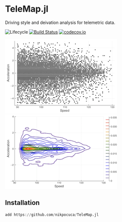 # TeleMap.jl
Driving style and deivation analysis for telemetric data.

![Lifecycle](https://img.shields.io/badge/lifecycle-experimental-orange.svg)<!--
![Lifecycle](https://img.shields.io/badge/lifecycle-maturing-blue.svg)
![Lifecycle](https://img.shields.io/badge/lifecycle-stable-green.svg)
![Lifecycle](https://img.shields.io/badge/lifecycle-retired-orange.svg)
![Lifecycle](https://img.shields.io/badge/lifecycle-archived-red.svg)
![Lifecycle](https://img.shields.io/badge/lifecycle-dormant-blue.svg) -->
[![Build Status](https://travis-ci.com/nikpocuca/TeleMap.jl.svg?branch=master)](https://travis-ci.com/nikpocuca/TeleMap.jl)
[![codecov.io](http://codecov.io/github/nikpocuca/TeleMap.jl/coverage.svg?branch=master)](http://codecov.io/github/nikpocuca/TeleMap.jl?branch=master)

![](docs/src/ex.png)
![](docs/src/contour.png)

## Installation

```julia
add https://github.com/nikpocuca/TeleMap.jl
```
